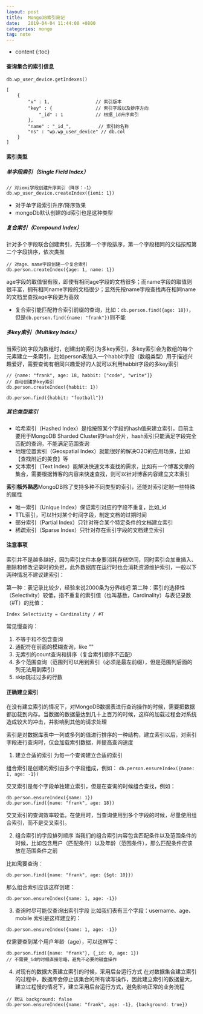 ```yaml
---
layout: post
title:  MongoDB索引简记
date:   2019-04-04 11:44:00 +0800
categories: mongo
tag: note
---
```


* content
{:toc}


#### 查询集合的索引信息
```
db.wp_user_device.getIndexes()

[
    {
        "v" : 1,                 // 索引版本
        "key" : {                // 索引字段以及排序方向
            "_id" : 1            // 根据_id升序索引
        },
        "name" : "_id_",          // 索引的名称
        "ns" : "wp.wp_user_device" // db.col
    }
]
```

#### 索引类型
##### 单字段索引（Single Field Index）
```
// 对iemi字段创建升序索引（降序：-1）
db.wp_user_device.createIndex({iemi: 1})
```

- 对于单字段索引升序/降序效果
- mongoDb默认创建的id索引也是这种类型

##### 复合索引（Compound Index）
针对多个字段联合创建索引，先按第一个字段排序，第一个字段相同的文档按照第二个字段排序，依次类推
```
// 对age、name字段创建一个复合索引
db.person.createIndex({age: 1, name: 1})
```

age字段的取值很有限，即使有相同age字段的文档很多；而name字段的取值则很丰富，拥有相同name字段的文档很少；显然先按name字段查找再在相同name的文档里查找age字段更为高效

- 复合索引能匹配符合索引前缀的查询，比如：`db.person.find({age: 18})`，但是`db.person.find({name: "frank"})`则不能

##### 多key索引（Multikey Index）
当索引的字段为数组时，创建出的索引为多key索引，多key索引会为数组的每个元素建立一条索引，比如person表加入一个habbit字段（数组类型）用于描述兴趣爱好，需要查询有相同兴趣爱好的人就可以利用habbit字段的多key索引
```
// {name: "frank", age: 18, habbit: ["code", "write"]}
// 自动创建多key索引
db.person.createIndex({habbit: 1})

db.person.find({habbit: "football"})
```

##### 其它类型索引

- 哈希索引（Hashed Index）是指按照某个字段的hash值来建立索引，目前主要用于MongoDB Sharded Cluster的Hash分片，hash索引只能满足字段完全匹配的查询，不能满足范围查询
- 地理位置索引（Geospatial Index）就能很好的解决O2O的应用场景，比如【查找附近的美食】等
- 文本索引（Text Index）能解决快速文本查找的需求，比如有一个博客文章的集合，需要根据博客的内容来快速查找，则可以针对博客内容建立文本索引


**索引额外熟悉**MongoDB除了支持多种不同类型的索引，还能对索引定制一些特殊的属性

- 唯一索引（Unique Index）保证索引对应的字段不重复，比如_id
- TTL索引，可以针对某个时间字段，制定文档的过期时间
- 部分索引（Partial Index）只针对符合某个特定条件的文档建立索引
- 稀疏索引（Sparse Index）只针对存在索引字段的文档建立索引


#### 注意事项
索引并不是越多越好，因为索引文件本身要消耗存储空间，同时索引会加重插入、删除和修改记录时的负担，此外数据库在运行时也会消耗资源维护索引，一般以下两种情况不建议建索引：

第一种：表记录比较少，经验来说2000条为分界线吧
第二种：索引的选择性（Selectivity）较低，指不重复的索引值（也叫基数，Cardinality）与表记录数（#T）的比值：

`Index Selectivity = Cardinality / #T`

常见慢查询：
1. 不等于和不包含查询
2. 通配符在前面的模糊查询，like ""
3. 无索引的count查询和排序（复合索引顺序不匹配）
4. 多个范围查询（范围列可以用到索引（必须是最左前缀），但是范围列后面的列无法用到索引）
5. skip跳过过多的行数

#### 正确建立索引
在没有建立索引的情况下，对MongoDB数据表进行查询操作的时候，需要把数据都加载到内存。当数据的数据量达到几十上百万的时候，这样的加载过程会对系统造成较大的冲击，并影响到其他的请求处理

索引是对数据库表中一列或多列的值进行排序的一种结构，建立索引以后，对索引字段进行查询时，仅会加载索引数据，并提高查询速度

1. 建立合适的索引
为每一个查询建立合适的索引

组合索引是创建的索引由多个字段组成，例如：
`db.person.ensureIndex({name: 1, age: -1})` 

交叉索引是每个字段单独建立索引，但是在查询的时候组合查找，例如：
```
db.person.ensureIndex({name: 1})
db.person.find({name: "frank", age: 18})
```
交叉索引的查询效率较低，在使用时，当查询使用到多个字段的时候，尽量使用组合索引，而不是交叉索引。

2. 组合索引的字段排列顺序
当我们的组合索引内容包含匹配条件以及范围条件的时候，比如包含用户（匹配条件）以及年龄（范围条件），那么匹配条件应该放在范围条件之前

比如需要查询：
```
db.person.find({name: "frank", age: {$gt: 10}})
```
那么组合索引应该这样创建：
```
db.person.ensureIndex({name: 1, age: -1})
``` 

3. 查询时尽可能仅查询出索引字段
比如我们表有三个字段：username、age、mobile
索引是这样建立的：
```
db.person.ensureIndex({name: 1, age: -1})
```

仅需要查到某个用户年龄（age），可以这样写：
```
db.person.find({name: "frank"}, {_id: 0, age: 1})
// 不需要_id的时候直接忽略，避免不必要的磁盘操作
```

4. 对现有的数据大表建立索引的时候，采用后台运行方式
在对数据集合建立索引的过程中，数据库会停止该集合的所有读写操作，因此建立索引的数据量大，建立过程慢的情况下，建立采用后台运行方式，避免影响正常的业务流程
```
// 默认 background: false
db.person.ensureIndex({name: "frank", age: -1}, {background: true})
```
